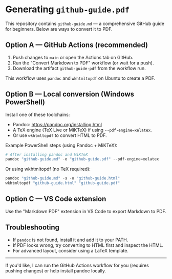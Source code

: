# Generating `github-guide.pdf`

This repository contains `github-guide.md` — a comprehensive GitHub guide for beginners. Below are ways to convert it to PDF.

## Option A — GitHub Actions (recommended)

1. Push changes to `main` or open the Actions tab on GitHub.
2. Run the "Convert Markdown to PDF" workflow (or wait for a push).
3. Download the artifact `github-guide-pdf` from the workflow run.

This workflow uses `pandoc` and `wkhtmltopdf` on Ubuntu to create a PDF.

## Option B — Local conversion (Windows PowerShell)

Install one of these toolchains:

- Pandoc: https://pandoc.org/installing.html
- A TeX engine (TeX Live or MiKTeX) if using `--pdf-engine=xelatex`.
- Or use `wkhtmltopdf` to convert HTML to PDF.

Example PowerShell steps (using Pandoc + MiKTeX):

```powershell
# After installing pandoc and MiKTeX
pandoc "github-guide.md" -o "github-guide.pdf" --pdf-engine=xelatex
```

Or using wkhtmltopdf (no TeX required):

```powershell
pandoc "github-guide.md" -s -o "github-guide.html"
wkhtmltopdf "github-guide.html" "github-guide.pdf"
```

## Option C — VS Code extension

Use the "Markdown PDF" extension in VS Code to export Markdown to PDF.

## Troubleshooting

- If `pandoc` is not found, install it and add it to your PATH.
- If PDF looks wrong, try converting to HTML first and inspect the HTML.
- For advanced layout, consider using a LaTeX template.

---

If you'd like, I can run the GitHub Actions workflow for you (requires pushing changes) or help install pandoc locally.
